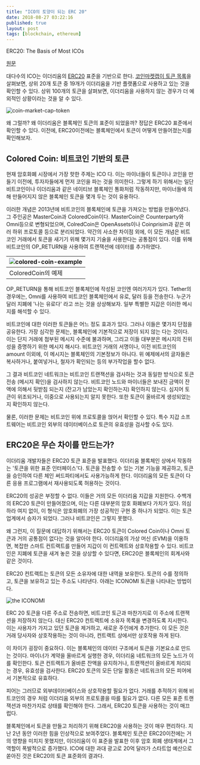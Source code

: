 ```yaml
---
title: "ICO의 토양이 되는 ERC 20"
date: 2018-08-27 03:22:16
published: true
layout: post
tags: [blockchain, ethereum]
---
```


ERC20: The Basis of Most ICOs

[원문](https://btcmanager.com/erc20-basis-icos/)

대다수의 ICO는 이더리움의 [ERC20](https://en.wikipedia.org/wiki/ERC-20) 표준을 기반으로 한다. [코인마켓캡이 토큰 목록](https://coinmarketcap.com/tokens/)을 살펴보면, 상위 20개 토큰 중 19개가 이더리움을 기반 플랫폼으로 사용하고 있는 것을 확인할 수 있다. 상위 100개의 토큰을 살펴보면, 이더리움을 사용하지 않는 경우가 더 예외적인 상황이라는 것을 알 수 있다.

![coin-market-cap-token](../../../../2018/08/coin-market-cap-token.png)

왜 그럴까? 왜 이더리움은 블록체인 토큰의 표준이 되었을까? 정답은 ERC20 표준에서 확인할 수 있다. 이전에, ERC20이전에는 블록체인에서 토큰이 어떻게 만들어졌는지를 확인해보자.

## Colored Coin: 비트코인 기반의 토큰

현재 암호화폐 시장에서 가장 핫한 주제는 ICO 다. 이는 마이너들이 토큰이나 코인을 만들기 이전에, 투자자들에게 먼저 코인을 파는 것을 의미한다. 그렇게 하기 위해서는 일단 비트코인이나 이더리움과 같은 네이티브 블록체인 통화처럼 작동하지만, 마이너들에 의해 만들어지지 않은 블록체인 토큰을 몇개 두는 것이 유용하다. 

이러한 개념은 2013년에 비트코인의 블록체인에 토큰을 가져오는 방법을 만들어냈다. 그 주인공은 MasterCoin과 ColoredCoin이다. MasterCoin은 Counterparty와 Omni등으로 변형되었으며, ColredCoin은 OpenAssets이나 Coinprisim과 같은 여러 하위 프로토콜 등으로 분리되었다. 약간의 사소한 차이점 외에, 이 모든 개념은 비트코인 거래에서 토큰을 새기기 위해 몇가지 기술을 사용한다는 공통점이 있다. 이를 위해 비트코인의 OP_RETURN을 사용하여 트랜잭션에 데이터를 추가하였다. 

|![colored-coin-example](../../../../2018/08/colored-coin-example.png)|
|:-|
|ColoredCoin의 예제|

OP_RETURN을 통해 비트코인 블록체인에 작성된 코인엔 여러가지가 있다. Tether의 경우에는, Omni를 사용하여 비트코인 블록체인에서 유로, 달러 등을 전송한다. 누군가 달러 지폐에 '나는 유로다' 라고 쓰는 것을 상상해보자. 일부 특별한 지갑은 이러한 메시지를 해석할 수 있다.

비트코인에 대한 이러한 토큰들은 어느 정도 효과가 있다. 그러나 이들은 몇가지 단점을 공유한다. 가장 심각한 문제는, 블록체인에 기본적으로 저장이 되지 않는 다는 것이다. 이는 단지 거래에 첨부된 메시지 수준에 불과하며, 그리고 이들 대부분은 메시지의 진위성을 증명하기 위한 메시지 해시다. 비트코인 거래의 서명이나, 이전 비트코인의 amount 이외에, 이 메시지는 블록체인의 기본정보가 아니다. 위 예제에서의 글자들은 복사하거나, 붙여넣거나, 철자가 확인되는 등의 부가작업을 할수 없다.

그 결과 비트코인 네트워크는 비트코인 트랜잭션을 검사하는 것과 동일한 방식으로 토큰 전송 (메시지 확인)을 검사하지 않는다. 비트코인 노드와 마이너들은 보내진 금액이 잔액에 의해서 뒷받침 되는지 (잔고가 남았는지 확인하는지) 확인하지 않는다. 심지어 토큰이 위조되거나, 이중으로 사용되는지 알지 못한다. 또한 토큰이 올바르게 생성되었는지 확인하지 않는다. 

물론, 이러한 문제는 비트코인 위에 프로토콜을 얹어서 확인할 수 있다. 특수 지갑 소프트웨어는 비트코인 외부의 데이터베이스로 토큰의 유효성을 검사할 수도 있다.

## ERC20은 무슨 차이를 만드는가?

이더리움 개발자들은 ERC20 토큰 표준을 발표했다. 이더리움 블록체인 상에서 작동하는 '토큰을 위한 표준 인터페이스'다. 토큰을 전송할 수 있는 기본 기능을 제공하고, 토큰을 승인하여 다른 체인 써드파티에서도 사용가능하게 한다. 이더리움의 모든 토큰이 다른 응용 프로그램에서 재사용되도록 허용하는 것이다.

ERC20의 성공은 부정할 수 없다. 이들은 거의 모든 이더리움 지갑을 지원한다. 수백개의 ERC20 토큰이 만들어졌으며, 이는 다른 대부분의 암호 화폐보다 가치가 있다. 의심하라 여지 없이, 이 형식은 암호화폐의 가장 성공적인 구현 중 하나가 되었다. 이는 토큰업계에서 승자가 되었다. 그러나 비트코인은 그렇지 못했다.

왜 그런지, 이 질문에 대답하기 위해서는 ERC20 토큰이 Colored Coin이나 Omni 토큰과 거의 공통점이 없다는 것을 알아야 한다. 이더리움의 가상 머신 (EVM)을 이용하면, 복잡한 스마트 컨트랙트를 만들어 지갑이 이 컨트랙트와 상호작용할 수 있다. 비트코인은 지폐에 토큰을 새겨 놓은 것을 상상할 수 있다면, ERC20은 블록체인의 회계사와 같은 것이다.

ERC20 컨트랙트는 토큰의 모든 소유자에 대한 내역을 보유한다. 토큰의 수를 정의하고, 토큰을 보유하고 있는 주소도 나타낸다. 아래는 ICONOMI 토큰을 나타내는 방법이다.

![the ICONOMI](https://btcoins.files.wordpress.com/2017/10/ico-3.png)

ERC 20 토큰을 다른 주소로 전송하면, 비트코인 토근과 마찬가지로 이 주소에 트랜잭션을 저장하지 않는다. 대신 ERC20 컨트랙트에 소유자 목록을 변경하도록 지시한다. 이는 사용자가 가지고 있던 토큰을 제거하고, 새로운 주인에게 추가한다. 이 모든 것은 거래 당사자와 상호작용하는 것이 아니라, 컨트랙트 상에서만 상호작용 하게 된다.

이 차이가 굉장이 중요하다. 이는 블록체인의 데이터 구조에서 토큰을 기본요소로 만드는 것이다. 마이너가 계약을 올바르게 실행한 경우, 이더리움 네트워크의 모든 노드가 이를 확인한다. 토큰 컨트랙트가 올바른 잔액을 유지하거나, 트랜잭션이 올바르게 처리되는 경우, 유효성을 검사한다. ERC20 토큰의 모든 단일 활동은 네트워크의 모든 피어에서 기본적으로 유효하다.

피어는 그러므로 외부데이터베이스와 상호작용할 필요가 없다. 거래를 추적하기 위해 비트코인의 경우 처럼 이더리움 외부의 프로토콜을 따를 필요가 없다. 다른 모든 표준 트랜잭션과 마찬가지로 상태를 확인해야 한다. 그래서, ERC20 토큰을 사용하는 것이 매끄럽다.

블록체인에서 토큰을 만들고 처리하기 위해 ERC20을 사용하는 것이 매우 편리하다. 지난 2년 동안 이러한 힘을 인상적으로 보여주었다. 블록체인 토큰은 ERC20이전에는 거의 영향을 미치지 못했지만, 이더리움이 이 표준을 발표한 이후 암호 화폐 생태계에서 그 역할이 폭발적으로 증가했다. ICO에 대한 과대 광고로 20억 달러가 스타트업 예산으로 쏟아진 것은 ERC20의 토큰 표준화의 결과다.